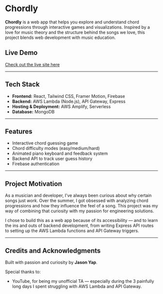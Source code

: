 # Chordly

**Chordly** is a web app that helps you explore and understand chord progressions through interactive games and visualizations. Inspired by a love for music theory and the structure behind the songs we love, this project blends web development with music education.

## Live Demo

[Check out the live site here](https://chordly.org)  

---

## Tech Stack

- **Frontend:** React, Tailwind CSS, Framer Motion, Firebase  
- **Backend:** AWS Lambda (Node.js), API Gateway, Express  
- **Hosting & Deployment:** AWS Amplify, Serverless  
- **Database:** MongoDB

---

## Features

- Interactive chord guessing game
- Chord difficulty modes (easy/medium/hard)
- Animated piano keyboard and feedback system
- Backend API to track user guess history
- Firebase authentication

---

## Project Motivation

As a musician and developer, I’ve always been curious about why certain songs just *work*. Over the summer, I got obsessed with analyzing chord progressions and how they influence the feel of a song. This project was my way of combining that curiosity with my passion for engineering solutions.

I chose to build this as a web app because of its accessibility — and to learn the ins and outs of backend development, from writing Express API routes to setting up the AWS Lambda functions and API Gateway triggers.

---

## Credits and Acknowledgments

Built with passion and curiosity by **Jason Yap**.

Special thanks to:
- YouTube, for being my unofficial TA — especially during the 3 painfully long days I spent struggling with AWS Lambda and API Gateway.
